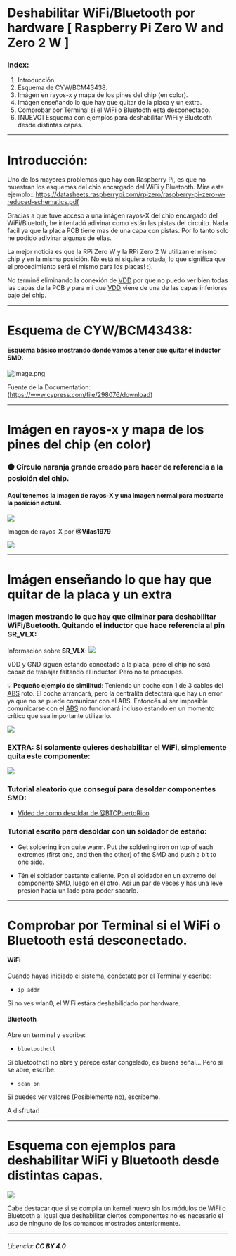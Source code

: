 # Deshabilitar WiFi/Bluetooth por hardware [ Raspberry Pi Zero W and Zero 2 W ]

### Index:
 1. Introducción.
 1. Esquema de CYW/BCM43438.
 1. Imágen en rayos-x y mapa de los pines del chip (en color).
 1. Imágen enseñando lo que hay que quitar de la placa y un extra.
 1. Comprobar por Terminal si el WiFi o Bluetooth está desconectado.
 1. [NUEVO] Esquema con ejemplos para deshabilitar WiFi y Bluetooth desde distintas capas.
 ---
 # Introducción:

Uno de los mayores problemas que hay con Raspberry Pi, es que no muestran los esquemas del chip encargado del WiFi y Bluetooth. Míra este ejemplo:: https://datasheets.raspberrypi.com/rpizero/raspberry-pi-zero-w-reduced-schematics.pdf

Gracias a que tuve acceso a una imágen rayos-X del chip encargado del WiFi/Bluetoth, he intentadó adivinar como están las pistas del circuito. Nada facil ya que la placa PCB tiene mas de una capa con pistas. Por lo tanto solo he podido adivinar algunas de ellas.

La mejor noticia es que la RPi Zero W y la RPi Zero 2 W utilizan el mismo chip y en la misma posición. No está ni siquiera rotada, lo que significa que el procedimiento será el mismo para los placas! :). 
  
No terminé eliminando la conexión de <a href="https://ejemplos.net/que-significa-vcc/">VDD</a> por que no puedo ver bien todas las capas de la PCB y para mí que <a href="https://ejemplos.net/que-significa-vcc/">VDD</a> viene de una de las capas inferiores bajo del chip.

---
# Esquema de CYW/BCM43438:

#### Esquema básico mostrando donde vamos a tener que quitar el inductor SMD.
![image.png](images/1.png)

Fuente de la Documentation: (https://www.cypress.com/file/298076/download)

---
# Imágen en rayos-x y mapa de los pines del chip (en color)

### 🟠 Círculo naranja grande creado para hacer de referencia a la posición del chip.

#### Aquí tenemos la imagen de rayos-X y una imagen normal para mostrarte la posición actual.

![](images/2.png)

Imagen de rayos-X por **@Vilas1979**

![](images/3.png)

---
# Imágen enseñando lo que hay que quitar de la placa y un extra 

### Imagen mostrando lo que hay que eliminar para deshabilitar WiFi/Buetooth. Quitando el inductor que hace referencia al pin **SR_VLX**:

Información sobre **SR_VLX**:
![](images/4.png)

VDD y GND siguen estando conectado a la placa, pero el chip no será capaz de trabajar faltando el inductor. Pero no te preocupes.

💡 **Pequeño ejemplo de similitud**:
Teniendo un coche con 1 de 3 cables del <a href="https://es.wikipedia.org/wiki/Sistema_antibloqueo_de_ruedas">ABS</a> roto. El coche arrancará, pero la centralíta detectará que hay un error ya que no se puede comunicar con el ABS. Entoncés al ser imposible comunicarse con el <a href="https://es.wikipedia.org/wiki/Sistema_antibloqueo_de_ruedas">ABS</a> no funcionará incluso estando en un momento crítico que sea importante utilizarlo.

![](images/5.png)

### EXTRA: Si solamente quieres deshabilitar el WiFi, simplemente quita este componente:

![](images/6.png)

### Tutorial aleatorio que conseguí para desoldar componentes SMD:
- [Vídeo de como desoldar de @BTCPuertoRico](https://www.youtube.com/watch?v=9TKrwdoipWQ)

### Tutorial escrito para desoldar con un soldador de estaño:

- Get soldering iron quite warm. Put the soldering iron on top of each extremes (first one, and then the other) of the SMD and push a bit to one side.

- Tén el soldador bastante caliente. Pon el soldador en un extremo del componente SMD, luego en el otro. Así un par de veces y has una leve presión hacia un lado para poder sacarlo.

---
# Comprobar por Terminal si el WiFi o Bluetooth está desconectado.

#### WiFi

Cuando hayas iniciado el sistema, conéctate por el Terminal y escribe:
 - `ip addr`

Si no ves wlan0, el WiFi estára deshabilidado por hardware.

#### Bluetooth
Abre un terminal y escribe:
 - `bluetoothctl`

Si bluetoothctl no abre y parece estár congelado, es buena señal... Pero si se abre, escribe:
 - `scan on`

Si puedes ver valores (Posiblemente no), escríbeme.

A disfrutar!

---

# Esquema con ejemplos para deshabilitar WiFi y Bluetooth desde distintas capas.

![](images/schema_es.png)

Cabe destacar que si se compila un kernel nuevo sin los módulos de WiFi o Bluetooth al igual que deshabilitar ciertos componentes no es necesario el uso de nínguno de los comandos mostrados anteriormente.

---

###### Licencia: **CC BY 4.0**
